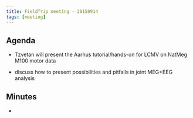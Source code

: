 ```yaml
---
title: FieldTrip meeting - 20150914
tags: [meeting]
---
```


## Agenda

- Tzvetan will present the Aarhus tutorial/hands-on for LCMV on NatMeg M100 motor data

- discuss how to present possibilities and pitfalls in joint MEG+EEG analysis

## Minutes

-
